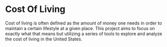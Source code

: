 # Cost Of Living

Cost of living is often defined as the amount of money one needs in order to maintain a certain lifestyle at a given place. This project aims to focus on exactly what that means but utilizing a series of tools to explore and analyze the cost of living in the United States.


